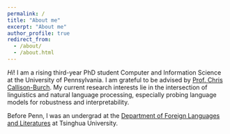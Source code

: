 ```yaml
---
permalink: /
title: "About me"
excerpt: "About me"
author_profile: true
redirect_from: 
  - /about/
  - /about.html
---
```


*Hi*! I am a rising third-year PhD student Computer and Information Science at the University of Pennsylvania. I am grateful to be advised by [Prof. Chris Callison-Burch](https://www.cis.upenn.edu/~ccb/). My current research interests lie in the intersection of linguistics and natural language processing, especially probing language models for robustness and interpretability.

Before Penn, I was an undergrad at the [Department of Foreign Languages and Literatures](https://www.dfll.tsinghua.edu.cn/dfllen/) at Tsinghua University.